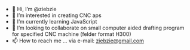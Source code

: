 - 👋 Hi, I’m @ziebzie
- 👀 I’m interested in creating CNC aps
- 🌱 I’m currently learning JavaScript
- 💞️ I’m looking to collaborate on small computer aided drafting program for specified CNC machine (felder format H300)
- 📫 How to reach me ... via e-mail: ziebzie@gmail.com

<!---
ziebzie/ziebzie is a ✨ special ✨ repository because its `README.md` (this file) appears on your GitHub profile.
You can click the Preview link to take a look at your changes.
--->
